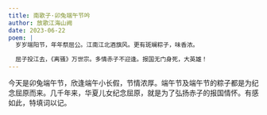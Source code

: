 ```yaml
---
title: 南歌子·卯兔端午节吟
author: 放歌江海山阙
date: 2023-06-22
poem: |
  岁岁端阳节，年年祭屈公。江南江北酒旗风。更有斑斓粽子，味香浓。

  屈子投江去，《离骚》万世宗。多情赤子不迎逢。报国无门身死，大英雄！
---
```


今天是卯兔端午节，欣逢端午小长假，节情浓厚。端午节及端午节的粽子都是为纪念屈原而来。几千年来，华夏儿女纪念屈原，就是为了弘扬赤子的报国情怀。有感如此，特填词以记。
